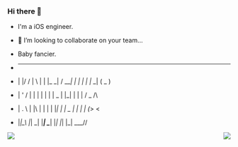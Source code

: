 ### Hi there 👋

- I'm a iOS engineer.
- 👯 I’m looking to collaborate on your team...
- Baby fancier.

-  _  __  _   _   ___    ____   _   _   _____    ___   
- | |/ / | \ | | |_ _|  / ___| | | | | |_   _|  ( _ )  
- | ' /  |  \| |  | |  | |  _  | |_| |   | |    / _ \/\
- | . \  | |\  |  | |  | |_| | |  _  |   | |   | (_>  <
- |_|\_\ |_| \_| |___|  \____| |_| |_|   |_|    \___/\/


<p float="left">
  <img align="left" src="https://github-readme-stats.vercel.app/api?username=mattt&show_icons=true&icon_color=CE1D2D&text_color=718096&bg_color=ffffff"/>
  <img align="right" src="https://github-readme-stats.vercel.app/api/top-langs/?username=mattt"/> 
</p>

<!--
**pmtao/pmtao** is a ✨ _special_ ✨ repository because its `README.md` (this file) appears on your GitHub profile.

Here are some ideas to get you started:

- 🔭 I’m currently working on ...
- 🌱 I’m currently learning ...
- 👯 I’m looking to collaborate on ...
- 🤔 I’m looking for help with ...
- 💬 Ask me about ...
- 📫 How to reach me: ...
- 😄 Pronouns: ...
- ⚡ Fun fact: ...
-->

